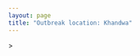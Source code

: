 ```yaml
---
layout: page
title: "Outbreak location: Khandwa"
---
```

<div id="mapid">
<script src="https://buda-magenta.github.io/hazard_map/load_map.js"></script>
><script>
var marker_outbreak = L.marker([21.977864, 76.568828],{"autoPan": true}).addTo(map); marker_outbreak.bindTooltip("Khandwa").openTooltip();

var circle_1 = L.circle([26.269721, 82.994425], {"pane": "markerPane", "color": "red", "fill": true, "fillOpacity": 0.2, "fillRule": "evenodd", "lineCap": "round", "lineJoin": "round", "opacity": 1.0, "radius": 227291, "stroke": true, "weight": 2}).addTo(map);
circle_1.bindTooltip("Burhanpur<br>rank: 1<br>hazard index: 0.056823")

var circle_2 = L.circle([20.993276, 75.839983], {"pane": "markerPane", "color": "red", "fill": true, "fillOpacity": 0.2, "fillRule": "evenodd", "lineCap": "round", "lineJoin": "round", "opacity": 1.0, "radius": 222061, "stroke": true, "weight": 2}).addTo(map);
circle_2.bindTooltip("Bhusawal<br>rank: 2<br>hazard index: 0.055515")

var circle_3 = L.circle([23.258486, 77.401989], {"pane": "markerPane", "color": "red", "fill": true, "fillOpacity": 0.2, "fillRule": "evenodd", "lineCap": "round", "lineJoin": "round", "opacity": 1.0, "radius": 146063, "stroke": true, "weight": 2}).addTo(map);
circle_3.bindTooltip("Bhopal<br>rank: 3<br>hazard index: 0.036516")

var circle_4 = L.circle([22.720362, 75.868200], {"pane": "markerPane", "color": "red", "fill": true, "fillOpacity": 0.2, "fillRule": "evenodd", "lineCap": "round", "lineJoin": "round", "opacity": 1.0, "radius": 144548, "stroke": true, "weight": 2}).addTo(map);
circle_4.bindTooltip("Indore<br>rank: 4<br>hazard index: 0.036137")

var circle_5 = L.circle([23.160894, 79.949770], {"pane": "markerPane", "color": "red", "fill": true, "fillOpacity": 0.2, "fillRule": "evenodd", "lineCap": "round", "lineJoin": "round", "opacity": 1.0, "radius": 111974, "stroke": true, "weight": 2}).addTo(map);
circle_5.bindTooltip("Jabalpur<br>rank: 5<br>hazard index: 0.027994")

var circle_6 = L.circle([19.075990, 72.877393], {"pane": "markerPane", "color": "red", "fill": true, "fillOpacity": 0.2, "fillRule": "evenodd", "lineCap": "round", "lineJoin": "round", "opacity": 1.0, "radius": 53721, "stroke": true, "weight": 2}).addTo(map);
circle_6.bindTooltip("Mumbai<br>rank: 6<br>hazard index: 0.013430")

var circle_7 = L.circle([21.154541, 77.644296], {"pane": "markerPane", "color": "red", "fill": true, "fillOpacity": 0.2, "fillRule": "evenodd", "lineCap": "round", "lineJoin": "round", "opacity": 1.0, "radius": 47685, "stroke": true, "weight": 2}).addTo(map);
circle_7.bindTooltip("Amravati<br>rank: 7<br>hazard index: 0.011921")

var circle_8 = L.circle([20.843512, 75.525927], {"pane": "markerPane", "color": "red", "fill": true, "fillOpacity": 0.2, "fillRule": "evenodd", "lineCap": "round", "lineJoin": "round", "opacity": 1.0, "radius": 45450, "stroke": true, "weight": 2}).addTo(map);
circle_8.bindTooltip("Jalgaon<br>rank: 8<br>hazard index: 0.011363")

var circle_9 = L.circle([20.761862, 77.192172], {"pane": "markerPane", "color": "red", "fill": true, "fillOpacity": 0.2, "fillRule": "evenodd", "lineCap": "round", "lineJoin": "round", "opacity": 1.0, "radius": 42307, "stroke": true, "weight": 2}).addTo(map);
circle_9.bindTooltip("Akola<br>rank: 9<br>hazard index: 0.010577")

var circle_10 = L.circle([25.438130, 81.833800], {"pane": "markerPane", "color": "red", "fill": true, "fillOpacity": 0.2, "fillRule": "evenodd", "lineCap": "round", "lineJoin": "round", "opacity": 1.0, "radius": 41052, "stroke": true, "weight": 2}).addTo(map);
circle_10.bindTooltip("Allahabad<br>rank: 10<br>hazard index: 0.010263")

var circle_11 = L.circle([23.174597, 75.785142], {"pane": "markerPane", "color": "red", "fill": true, "fillOpacity": 0.2, "fillRule": "evenodd", "lineCap": "round", "lineJoin": "round", "opacity": 1.0, "radius": 38170, "stroke": true, "weight": 2}).addTo(map);
circle_11.bindTooltip("Ujjain<br>rank: 11<br>hazard index: 0.009543")

var circle_12 = L.circle([18.521428, 73.854454], {"pane": "markerPane", "color": "red", "fill": true, "fillOpacity": 0.2, "fillRule": "evenodd", "lineCap": "round", "lineJoin": "round", "opacity": 1.0, "radius": 36467, "stroke": true, "weight": 2}).addTo(map);
circle_12.bindTooltip("Pune<br>rank: 12<br>hazard index: 0.009117")

var circle_13 = L.circle([20.259399, 76.976203], {"pane": "markerPane", "color": "red", "fill": true, "fillOpacity": 0.2, "fillRule": "evenodd", "lineCap": "round", "lineJoin": "round", "opacity": 1.0, "radius": 34725, "stroke": true, "weight": 2}).addTo(map);
circle_13.bindTooltip("Malegaon<br>rank: 13<br>hazard index: 0.008681")

var circle_14 = L.circle([25.335649, 83.007629], {"pane": "markerPane", "color": "red", "fill": true, "fillOpacity": 0.2, "fillRule": "evenodd", "lineCap": "round", "lineJoin": "round", "opacity": 1.0, "radius": 26618, "stroke": true, "weight": 2}).addTo(map);
circle_14.bindTooltip("Varanasi<br>rank: 14<br>hazard index: 0.006655")

var circle_15 = L.circle([23.000000, 76.166667], {"pane": "markerPane", "color": "red", "fill": true, "fillOpacity": 0.2, "fillRule": "evenodd", "lineCap": "round", "lineJoin": "round", "opacity": 1.0, "radius": 21338, "stroke": true, "weight": 2}).addTo(map);
circle_15.bindTooltip("Dewas<br>rank: 15<br>hazard index: 0.005335")

var circle_16 = L.circle([21.170200, 72.831100], {"pane": "markerPane", "color": "red", "fill": true, "fillOpacity": 0.2, "fillRule": "evenodd", "lineCap": "round", "lineJoin": "round", "opacity": 1.0, "radius": 18980, "stroke": true, "weight": 2}).addTo(map);
circle_16.bindTooltip("Surat<br>rank: 16<br>hazard index: 0.004745")

var circle_17 = L.circle([19.169335, 77.311013], {"pane": "markerPane", "color": "red", "fill": true, "fillOpacity": 0.2, "fillRule": "evenodd", "lineCap": "round", "lineJoin": "round", "opacity": 1.0, "radius": 18597, "stroke": true, "weight": 2}).addTo(map);
circle_17.bindTooltip("Nanded Waghala<br>rank: 17<br>hazard index: 0.004649")

var circle_18 = L.circle([22.600150, 77.926645], {"pane": "markerPane", "color": "red", "fill": true, "fillOpacity": 0.2, "fillRule": "evenodd", "lineCap": "round", "lineJoin": "round", "opacity": 1.0, "radius": 18218, "stroke": true, "weight": 2}).addTo(map);
circle_18.bindTooltip("Hoshangabad<br>rank: 18<br>hazard index: 0.004555")

var circle_19 = L.circle([25.531031, 78.652689], {"pane": "markerPane", "color": "red", "fill": true, "fillOpacity": 0.2, "fillRule": "evenodd", "lineCap": "round", "lineJoin": "round", "opacity": 1.0, "radius": 16309, "stroke": true, "weight": 2}).addTo(map);
circle_19.bindTooltip("Jhansi<br>rank: 19<br>hazard index: 0.004077")

var circle_20 = L.circle([21.818774, 75.606458], {"pane": "markerPane", "color": "red", "fill": true, "fillOpacity": 0.2, "fillRule": "evenodd", "lineCap": "round", "lineJoin": "round", "opacity": 1.0, "radius": 14544, "stroke": true, "weight": 2}).addTo(map);
circle_20.bindTooltip("Khargone<br>rank: 20<br>hazard index: 0.003636")

var circle_21 = L.circle([24.500000, 81.000000], {"pane": "markerPane", "color": "red", "fill": true, "fillOpacity": 0.2, "fillRule": "evenodd", "lineCap": "round", "lineJoin": "round", "opacity": 1.0, "radius": 11593, "stroke": true, "weight": 2}).addTo(map);
circle_21.bindTooltip("Satna<br>rank: 21<br>hazard index: 0.002898")

var circle_22 = L.circle([23.115688, 77.066239], {"pane": "markerPane", "color": "red", "fill": true, "fillOpacity": 0.2, "fillRule": "evenodd", "lineCap": "round", "lineJoin": "round", "opacity": 1.0, "radius": 10626, "stroke": true, "weight": 2}).addTo(map);
circle_22.bindTooltip("Sehore<br>rank: 22<br>hazard index: 0.002657")

var circle_23 = L.circle([20.011247, 73.790236], {"pane": "markerPane", "color": "red", "fill": true, "fillOpacity": 0.2, "fillRule": "evenodd", "lineCap": "round", "lineJoin": "round", "opacity": 1.0, "radius": 9338, "stroke": true, "weight": 2}).addTo(map);
circle_23.bindTooltip("Nashik<br>rank: 23<br>hazard index: 0.002335")

var circle_24 = L.circle([21.879616, 77.875681], {"pane": "markerPane", "color": "red", "fill": true, "fillOpacity": 0.2, "fillRule": "evenodd", "lineCap": "round", "lineJoin": "round", "opacity": 1.0, "radius": 9290, "stroke": true, "weight": 2}).addTo(map);
circle_24.bindTooltip("Betul<br>rank: 24<br>hazard index: 0.002323")

var circle_25 = L.circle([25.609324, 85.123525], {"pane": "markerPane", "color": "red", "fill": true, "fillOpacity": 0.2, "fillRule": "evenodd", "lineCap": "round", "lineJoin": "round", "opacity": 1.0, "radius": 8367, "stroke": true, "weight": 2}).addTo(map);
circle_25.bindTooltip("Patna<br>rank: 25<br>hazard index: 0.002092")

var circle_26 = L.circle([21.149813, 79.082056], {"pane": "markerPane", "color": "red", "fill": true, "fillOpacity": 0.2, "fillRule": "evenodd", "lineCap": "round", "lineJoin": "round", "opacity": 1.0, "radius": 7564, "stroke": true, "weight": 2}).addTo(map);
circle_26.bindTooltip("Nagpur<br>rank: 26<br>hazard index: 0.001891")

var circle_27 = L.circle([28.651718, 77.221939], {"pane": "markerPane", "color": "red", "fill": true, "fillOpacity": 0.2, "fillRule": "evenodd", "lineCap": "round", "lineJoin": "round", "opacity": 1.0, "radius": 6957, "stroke": true, "weight": 2}).addTo(map);
circle_27.bindTooltip("Delhi<br>rank: 27<br>hazard index: 0.001739")

var circle_28 = L.circle([19.194329, 72.970178], {"pane": "markerPane", "color": "red", "fill": true, "fillOpacity": 0.2, "fillRule": "evenodd", "lineCap": "round", "lineJoin": "round", "opacity": 1.0, "radius": 6831, "stroke": true, "weight": 2}).addTo(map);
circle_28.bindTooltip("Thane<br>rank: 28<br>hazard index: 0.001708")

var circle_29 = L.circle([26.460914, 80.321759], {"pane": "markerPane", "color": "red", "fill": true, "fillOpacity": 0.2, "fillRule": "evenodd", "lineCap": "round", "lineJoin": "round", "opacity": 1.0, "radius": 5187, "stroke": true, "weight": 2}).addTo(map);
circle_29.bindTooltip("Kanpur<br>rank: 29<br>hazard index: 0.001297")

var circle_30 = L.circle([26.838100, 80.934600], {"pane": "markerPane", "color": "red", "fill": true, "fillOpacity": 0.2, "fillRule": "evenodd", "lineCap": "round", "lineJoin": "round", "opacity": 1.0, "radius": 5152, "stroke": true, "weight": 2}).addTo(map);
circle_30.bindTooltip("Lucknow<br>rank: 30<br>hazard index: 0.001288")

var circle_31 = L.circle([23.916667, 78.000000], {"pane": "markerPane", "color": "red", "fill": true, "fillOpacity": 0.2, "fillRule": "evenodd", "lineCap": "round", "lineJoin": "round", "opacity": 1.0, "radius": 5116, "stroke": true, "weight": 2}).addTo(map);
circle_31.bindTooltip("Vidisha<br>rank: 31<br>hazard index: 0.001279")

var circle_32 = L.circle([23.480592, 74.917790], {"pane": "markerPane", "color": "red", "fill": true, "fillOpacity": 0.2, "fillRule": "evenodd", "lineCap": "round", "lineJoin": "round", "opacity": 1.0, "radius": 5089, "stroke": true, "weight": 2}).addTo(map);
circle_32.bindTooltip("Ratlam<br>rank: 32<br>hazard index: 0.001272")

var circle_33 = L.circle([19.250000, 74.750000], {"pane": "markerPane", "color": "red", "fill": true, "fillOpacity": 0.2, "fillRule": "evenodd", "lineCap": "round", "lineJoin": "round", "opacity": 1.0, "radius": 4278, "stroke": true, "weight": 2}).addTo(map);
circle_33.bindTooltip("Ahmadnagar<br>rank: 33<br>hazard index: 0.001070")

var circle_34 = L.circle([26.671329, 83.364583], {"pane": "markerPane", "color": "red", "fill": true, "fillOpacity": 0.2, "fillRule": "evenodd", "lineCap": "round", "lineJoin": "round", "opacity": 1.0, "radius": 3963, "stroke": true, "weight": 2}).addTo(map);
circle_34.bindTooltip("Gorakhpur<br>rank: 34<br>hazard index: 0.000991")

var circle_35 = L.circle([24.935635, 82.647701], {"pane": "markerPane", "color": "red", "fill": true, "fillOpacity": 0.2, "fillRule": "evenodd", "lineCap": "round", "lineJoin": "round", "opacity": 1.0, "radius": 3701, "stroke": true, "weight": 2}).addTo(map);
circle_35.bindTooltip("Mirzapur<br>rank: 35<br>hazard index: 0.000925")

var circle_36 = L.circle([21.365999, 74.284004], {"pane": "markerPane", "color": "red", "fill": true, "fillOpacity": 0.2, "fillRule": "evenodd", "lineCap": "round", "lineJoin": "round", "opacity": 1.0, "radius": 3378, "stroke": true, "weight": 2}).addTo(map);
circle_36.bindTooltip("Nandurbar<br>rank: 36<br>hazard index: 0.000845")

var circle_37 = L.circle([27.209822, 79.048137], {"pane": "markerPane", "color": "red", "fill": true, "fillOpacity": 0.2, "fillRule": "evenodd", "lineCap": "round", "lineJoin": "round", "opacity": 1.0, "radius": 3275, "stroke": true, "weight": 2}).addTo(map);
circle_37.bindTooltip("Mainpuri<br>rank: 37<br>hazard index: 0.000819")

var circle_38 = L.circle([26.203725, 78.157363], {"pane": "markerPane", "color": "red", "fill": true, "fillOpacity": 0.2, "fillRule": "evenodd", "lineCap": "round", "lineJoin": "round", "opacity": 1.0, "radius": 3193, "stroke": true, "weight": 2}).addTo(map);
circle_38.bindTooltip("Gwalior<br>rank: 38<br>hazard index: 0.000798")

var circle_39 = L.circle([12.979120, 77.591300], {"pane": "markerPane", "color": "red", "fill": true, "fillOpacity": 0.2, "fillRule": "evenodd", "lineCap": "round", "lineJoin": "round", "opacity": 1.0, "radius": 3092, "stroke": true, "weight": 2}).addTo(map);
circle_39.bindTooltip("Bangalore<br>rank: 39<br>hazard index: 0.000773")

var circle_40 = L.circle([23.587548, 75.675679], {"pane": "markerPane", "color": "red", "fill": true, "fillOpacity": 0.2, "fillRule": "evenodd", "lineCap": "round", "lineJoin": "round", "opacity": 1.0, "radius": 3084, "stroke": true, "weight": 2}).addTo(map);
circle_40.bindTooltip("Nagda<br>rank: 40<br>hazard index: 0.000771")

var circle_41 = L.circle([21.145629, 80.268387], {"pane": "markerPane", "color": "red", "fill": true, "fillOpacity": 0.2, "fillRule": "evenodd", "lineCap": "round", "lineJoin": "round", "opacity": 1.0, "radius": 2818, "stroke": true, "weight": 2}).addTo(map);
circle_41.bindTooltip("Gondiya<br>rank: 41<br>hazard index: 0.000705")

var circle_42 = L.circle([19.290314, 76.602903], {"pane": "markerPane", "color": "red", "fill": true, "fillOpacity": 0.2, "fillRule": "evenodd", "lineCap": "round", "lineJoin": "round", "opacity": 1.0, "radius": 2598, "stroke": true, "weight": 2}).addTo(map);
circle_42.bindTooltip("Parbhani<br>rank: 42<br>hazard index: 0.000650")

var circle_43 = L.circle([26.148658, 85.340013], {"pane": "markerPane", "color": "red", "fill": true, "fillOpacity": 0.2, "fillRule": "evenodd", "lineCap": "round", "lineJoin": "round", "opacity": 1.0, "radius": 2493, "stroke": true, "weight": 2}).addTo(map);
circle_43.bindTooltip("Muzaffarpur<br>rank: 43<br>hazard index: 0.000623")

var circle_44 = L.circle([20.030976, 79.358139], {"pane": "markerPane", "color": "red", "fill": true, "fillOpacity": 0.2, "fillRule": "evenodd", "lineCap": "round", "lineJoin": "round", "opacity": 1.0, "radius": 2467, "stroke": true, "weight": 2}).addTo(map);
circle_44.bindTooltip("Chandrapur<br>rank: 44<br>hazard index: 0.000617")

var circle_45 = L.circle([19.918233, 75.868625], {"pane": "markerPane", "color": "red", "fill": true, "fillOpacity": 0.2, "fillRule": "evenodd", "lineCap": "round", "lineJoin": "round", "opacity": 1.0, "radius": 2413, "stroke": true, "weight": 2}).addTo(map);
circle_45.bindTooltip("Jalna<br>rank: 45<br>hazard index: 0.000603")

var circle_46 = L.circle([24.197443, 82.666145], {"pane": "markerPane", "color": "red", "fill": true, "fillOpacity": 0.2, "fillRule": "evenodd", "lineCap": "round", "lineJoin": "round", "opacity": 1.0, "radius": 2138, "stroke": true, "weight": 2}).addTo(map);
circle_46.bindTooltip("Singrauli<br>rank: 46<br>hazard index: 0.000535")

var circle_47 = L.circle([25.623457, 84.596839], {"pane": "markerPane", "color": "red", "fill": true, "fillOpacity": 0.2, "fillRule": "evenodd", "lineCap": "round", "lineJoin": "round", "opacity": 1.0, "radius": 2074, "stroke": true, "weight": 2}).addTo(map);
circle_47.bindTooltip("Arrah<br>rank: 47<br>hazard index: 0.000519")

var circle_48 = L.circle([19.877263, 75.339024], {"pane": "markerPane", "color": "red", "fill": true, "fillOpacity": 0.2, "fillRule": "evenodd", "lineCap": "round", "lineJoin": "round", "opacity": 1.0, "radius": 1923, "stroke": true, "weight": 2}).addTo(map);
circle_48.bindTooltip("Aurangabad<br>rank: 48<br>hazard index: 0.000481")

var circle_49 = L.circle([17.849907, 75.276320], {"pane": "markerPane", "color": "red", "fill": true, "fillOpacity": 0.2, "fillRule": "evenodd", "lineCap": "round", "lineJoin": "round", "opacity": 1.0, "radius": 1904, "stroke": true, "weight": 2}).addTo(map);
circle_49.bindTooltip("Solapur<br>rank: 49<br>hazard index: 0.000476")

var circle_50 = L.circle([25.623400, 85.041700], {"pane": "markerPane", "color": "red", "fill": true, "fillOpacity": 0.2, "fillRule": "evenodd", "lineCap": "round", "lineJoin": "round", "opacity": 1.0, "radius": 1872, "stroke": true, "weight": 2}).addTo(map);
circle_50.bindTooltip("Dinapur Nizamat<br>rank: 50<br>hazard index: 0.000468")

var circle_51 = L.circle([26.055318, 82.993139], {"pane": "markerPane", "color": "red", "fill": true, "fillOpacity": 0.2, "fillRule": "evenodd", "lineCap": "round", "lineJoin": "round", "opacity": 1.0, "radius": 1787, "stroke": true, "weight": 2}).addTo(map);
circle_51.bindTooltip("Nizamabad<br>rank: 51<br>hazard index: 0.000447")

var circle_52 = L.circle([25.286698, 87.132254], {"pane": "markerPane", "color": "red", "fill": true, "fillOpacity": 0.2, "fillRule": "evenodd", "lineCap": "round", "lineJoin": "round", "opacity": 1.0, "radius": 1704, "stroke": true, "weight": 2}).addTo(map);
circle_52.bindTooltip("Bhagalpur<br>rank: 52<br>hazard index: 0.000426")

var circle_53 = L.circle([17.388786, 78.461065], {"pane": "markerPane", "color": "red", "fill": true, "fillOpacity": 0.2, "fillRule": "evenodd", "lineCap": "round", "lineJoin": "round", "opacity": 1.0, "radius": 1701, "stroke": true, "weight": 2}).addTo(map);
circle_53.bindTooltip("Hyderabad<br>rank: 53<br>hazard index: 0.000425")

var circle_54 = L.circle([25.954628, 83.647350], {"pane": "markerPane", "color": "red", "fill": true, "fillOpacity": 0.2, "fillRule": "evenodd", "lineCap": "round", "lineJoin": "round", "opacity": 1.0, "radius": 1687, "stroke": true, "weight": 2}).addTo(map);
circle_54.bindTooltip("Maunath Bhanjan<br>rank: 54<br>hazard index: 0.000422")

var circle_55 = L.circle([23.833962, 80.392456], {"pane": "markerPane", "color": "red", "fill": true, "fillOpacity": 0.2, "fillRule": "evenodd", "lineCap": "round", "lineJoin": "round", "opacity": 1.0, "radius": 1654, "stroke": true, "weight": 2}).addTo(map);
circle_55.bindTooltip("Murwara<br>rank: 55<br>hazard index: 0.000414")

var circle_56 = L.circle([16.850253, 74.594888], {"pane": "markerPane", "color": "red", "fill": true, "fillOpacity": 0.2, "fillRule": "evenodd", "lineCap": "round", "lineJoin": "round", "opacity": 1.0, "radius": 1544, "stroke": true, "weight": 2}).addTo(map);
circle_56.bindTooltip("Sangli<br>rank: 56<br>hazard index: 0.000386")

var circle_57 = L.circle([23.809612, 78.759114], {"pane": "markerPane", "color": "red", "fill": true, "fillOpacity": 0.2, "fillRule": "evenodd", "lineCap": "round", "lineJoin": "round", "opacity": 1.0, "radius": 1472, "stroke": true, "weight": 2}).addTo(map);
circle_57.bindTooltip("Sagar<br>rank: 57<br>hazard index: 0.000368")

var circle_58 = L.circle([25.773344, 84.784977], {"pane": "markerPane", "color": "red", "fill": true, "fillOpacity": 0.2, "fillRule": "evenodd", "lineCap": "round", "lineJoin": "round", "opacity": 1.0, "radius": 1470, "stroke": true, "weight": 2}).addTo(map);
circle_58.bindTooltip("Chapra<br>rank: 58<br>hazard index: 0.000368")

var circle_59 = L.circle([22.139831, 78.809645], {"pane": "markerPane", "color": "red", "fill": true, "fillOpacity": 0.2, "fillRule": "evenodd", "lineCap": "round", "lineJoin": "round", "opacity": 1.0, "radius": 1470, "stroke": true, "weight": 2}).addTo(map);
circle_59.bindTooltip("Chhindwara<br>rank: 59<br>hazard index: 0.000368")

var circle_60 = L.circle([18.627929, 73.800983], {"pane": "markerPane", "color": "red", "fill": true, "fillOpacity": 0.2, "fillRule": "evenodd", "lineCap": "round", "lineJoin": "round", "opacity": 1.0, "radius": 1442, "stroke": true, "weight": 2}).addTo(map);
circle_60.bindTooltip("Pimpri Chinchwad<br>rank: 60<br>hazard index: 0.000361")

var circle_61 = L.circle([26.083143, 86.032571], {"pane": "markerPane", "color": "red", "fill": true, "fillOpacity": 0.2, "fillRule": "evenodd", "lineCap": "round", "lineJoin": "round", "opacity": 1.0, "radius": 1420, "stroke": true, "weight": 2}).addTo(map);
circle_61.bindTooltip("Darbhanga<br>rank: 61<br>hazard index: 0.000355")

var circle_62 = L.circle([15.857267, 74.506934], {"pane": "markerPane", "color": "red", "fill": true, "fillOpacity": 0.2, "fillRule": "evenodd", "lineCap": "round", "lineJoin": "round", "opacity": 1.0, "radius": 1394, "stroke": true, "weight": 2}).addTo(map);
circle_62.bindTooltip("Belgaum<br>rank: 62<br>hazard index: 0.000349")

var circle_63 = L.circle([22.541418, 88.357691], {"pane": "markerPane", "color": "red", "fill": true, "fillOpacity": 0.2, "fillRule": "evenodd", "lineCap": "round", "lineJoin": "round", "opacity": 1.0, "radius": 1358, "stroke": true, "weight": 2}).addTo(map);
circle_63.bindTooltip("Kolkata<br>rank: 63<br>hazard index: 0.000340")

var circle_64 = L.circle([25.280733, 83.125128], {"pane": "markerPane", "color": "red", "fill": true, "fillOpacity": 0.2, "fillRule": "evenodd", "lineCap": "round", "lineJoin": "round", "opacity": 1.0, "radius": 1331, "stroke": true, "weight": 2}).addTo(map);
circle_64.bindTooltip("Mughal Sarai<br>rank: 64<br>hazard index: 0.000333")

var circle_65 = L.circle([26.915458, 75.818982], {"pane": "markerPane", "color": "red", "fill": true, "fillOpacity": 0.2, "fillRule": "evenodd", "lineCap": "round", "lineJoin": "round", "opacity": 1.0, "radius": 1318, "stroke": true, "weight": 2}).addTo(map);
circle_65.bindTooltip("Jaipur<br>rank: 65<br>hazard index: 0.000330")

var circle_66 = L.circle([22.297314, 73.194257], {"pane": "markerPane", "color": "red", "fill": true, "fillOpacity": 0.2, "fillRule": "evenodd", "lineCap": "round", "lineJoin": "round", "opacity": 1.0, "radius": 1241, "stroke": true, "weight": 2}).addTo(map);
circle_66.bindTooltip("Vadodara<br>rank: 66<br>hazard index: 0.000310")

var circle_67 = L.circle([24.759267, 81.655000], {"pane": "markerPane", "color": "red", "fill": true, "fillOpacity": 0.2, "fillRule": "evenodd", "lineCap": "round", "lineJoin": "round", "opacity": 1.0, "radius": 1174, "stroke": true, "weight": 2}).addTo(map);
circle_67.bindTooltip("Rewa<br>rank: 67<br>hazard index: 0.000294")

var circle_68 = L.circle([23.122634, 83.198189], {"pane": "markerPane", "color": "red", "fill": true, "fillOpacity": 0.2, "fillRule": "evenodd", "lineCap": "round", "lineJoin": "round", "opacity": 1.0, "radius": 1156, "stroke": true, "weight": 2}).addTo(map);
circle_68.bindTooltip("Ambikapur<br>rank: 68<br>hazard index: 0.000289")

var circle_69 = L.circle([25.562071, 84.015672], {"pane": "markerPane", "color": "red", "fill": true, "fillOpacity": 0.2, "fillRule": "evenodd", "lineCap": "round", "lineJoin": "round", "opacity": 1.0, "radius": 1112, "stroke": true, "weight": 2}).addTo(map);
circle_69.bindTooltip("Buxar<br>rank: 69<br>hazard index: 0.000278")

var circle_70 = L.circle([22.383333, 82.133333], {"pane": "markerPane", "color": "red", "fill": true, "fillOpacity": 0.2, "fillRule": "evenodd", "lineCap": "round", "lineJoin": "round", "opacity": 1.0, "radius": 1088, "stroke": true, "weight": 2}).addTo(map);
circle_70.bindTooltip("Bilaspur<br>rank: 70<br>hazard index: 0.000272")

var circle_71 = L.circle([27.175255, 78.009816], {"pane": "markerPane", "color": "red", "fill": true, "fillOpacity": 0.2, "fillRule": "evenodd", "lineCap": "round", "lineJoin": "round", "opacity": 1.0, "radius": 1057, "stroke": true, "weight": 2}).addTo(map);
circle_71.bindTooltip("Agra<br>rank: 71<br>hazard index: 0.000264")

var circle_72 = L.circle([25.264902, 82.985787], {"pane": "markerPane", "color": "red", "fill": true, "fillOpacity": 0.2, "fillRule": "evenodd", "lineCap": "round", "lineJoin": "round", "opacity": 1.0, "radius": 1055, "stroke": true, "weight": 2}).addTo(map);
circle_72.bindTooltip("Morvi<br>rank: 72<br>hazard index: 0.000264")

var circle_73 = L.circle([23.021624, 72.579707], {"pane": "markerPane", "color": "red", "fill": true, "fillOpacity": 0.2, "fillRule": "evenodd", "lineCap": "round", "lineJoin": "round", "opacity": 1.0, "radius": 979, "stroke": true, "weight": 2}).addTo(map);
circle_73.bindTooltip("Ahmedabad<br>rank: 73<br>hazard index: 0.000245")

var circle_74 = L.circle([20.825623, 78.613146], {"pane": "markerPane", "color": "red", "fill": true, "fillOpacity": 0.2, "fillRule": "evenodd", "lineCap": "round", "lineJoin": "round", "opacity": 1.0, "radius": 895, "stroke": true, "weight": 2}).addTo(map);
circle_74.bindTooltip("Wardha<br>rank: 74<br>hazard index: 0.000224")

var circle_75 = L.circle([25.196826, 76.000893], {"pane": "markerPane", "color": "red", "fill": true, "fillOpacity": 0.2, "fillRule": "evenodd", "lineCap": "round", "lineJoin": "round", "opacity": 1.0, "radius": 887, "stroke": true, "weight": 2}).addTo(map);
circle_75.bindTooltip("Kota<br>rank: 75<br>hazard index: 0.000222")

var circle_76 = L.circle([23.750000, 79.583333], {"pane": "markerPane", "color": "red", "fill": true, "fillOpacity": 0.2, "fillRule": "evenodd", "lineCap": "round", "lineJoin": "round", "opacity": 1.0, "radius": 844, "stroke": true, "weight": 2}).addTo(map);
circle_76.bindTooltip("Damoh<br>rank: 76<br>hazard index: 0.000211")

var circle_77 = L.circle([21.237947, 81.633683], {"pane": "markerPane", "color": "red", "fill": true, "fillOpacity": 0.2, "fillRule": "evenodd", "lineCap": "round", "lineJoin": "round", "opacity": 1.0, "radius": 773, "stroke": true, "weight": 2}).addTo(map);
circle_77.bindTooltip("Raipur<br>rank: 77<br>hazard index: 0.000193")

var circle_78 = L.circle([19.261944, 73.194760], {"pane": "markerPane", "color": "red", "fill": true, "fillOpacity": 0.2, "fillRule": "evenodd", "lineCap": "round", "lineJoin": "round", "opacity": 1.0, "radius": 771, "stroke": true, "weight": 2}).addTo(map);
circle_78.bindTooltip("Ulhas Nagar<br>rank: 78<br>hazard index: 0.000193")

var circle_79 = L.circle([26.791073, 84.560107], {"pane": "markerPane", "color": "red", "fill": true, "fillOpacity": 0.2, "fillRule": "evenodd", "lineCap": "round", "lineJoin": "round", "opacity": 1.0, "radius": 765, "stroke": true, "weight": 2}).addTo(map);
circle_79.bindTooltip("Bettiah<br>rank: 79<br>hazard index: 0.000191")

var circle_80 = L.circle([25.877933, 84.119959], {"pane": "markerPane", "color": "red", "fill": true, "fillOpacity": 0.2, "fillRule": "evenodd", "lineCap": "round", "lineJoin": "round", "opacity": 1.0, "radius": 756, "stroke": true, "weight": 2}).addTo(map);
circle_80.bindTooltip("Ballia<br>rank: 80<br>hazard index: 0.000189")

var circle_81 = L.circle([19.500000, 78.500000], {"pane": "markerPane", "color": "red", "fill": true, "fillOpacity": 0.2, "fillRule": "evenodd", "lineCap": "round", "lineJoin": "round", "opacity": 1.0, "radius": 752, "stroke": true, "weight": 2}).addTo(map);
circle_81.bindTooltip("Adilabad<br>rank: 81<br>hazard index: 0.000188")

var circle_82 = L.circle([27.059011, 84.206464], {"pane": "markerPane", "color": "red", "fill": true, "fillOpacity": 0.2, "fillRule": "evenodd", "lineCap": "round", "lineJoin": "round", "opacity": 1.0, "radius": 727, "stroke": true, "weight": 2}).addTo(map);
circle_82.bindTooltip("Bagaha<br>rank: 82<br>hazard index: 0.000182")

var circle_83 = L.circle([26.180598, 91.753943], {"pane": "markerPane", "color": "red", "fill": true, "fillOpacity": 0.2, "fillRule": "evenodd", "lineCap": "round", "lineJoin": "round", "opacity": 1.0, "radius": 669, "stroke": true, "weight": 2}).addTo(map);
circle_83.bindTooltip("Guwahati<br>rank: 83<br>hazard index: 0.000167")

var circle_84 = L.circle([25.720581, 85.255560], {"pane": "markerPane", "color": "red", "fill": true, "fillOpacity": 0.2, "fillRule": "evenodd", "lineCap": "round", "lineJoin": "round", "opacity": 1.0, "radius": 665, "stroke": true, "weight": 2}).addTo(map);
circle_84.bindTooltip("Hajipur<br>rank: 84<br>hazard index: 0.000166")

var circle_85 = L.circle([24.900100, 84.018211], {"pane": "markerPane", "color": "red", "fill": true, "fillOpacity": 0.2, "fillRule": "evenodd", "lineCap": "round", "lineJoin": "round", "opacity": 1.0, "radius": 662, "stroke": true, "weight": 2}).addTo(map);
circle_85.bindTooltip("Sasaram<br>rank: 85<br>hazard index: 0.000166")

var circle_86 = L.circle([26.250000, 81.250000], {"pane": "markerPane", "color": "red", "fill": true, "fillOpacity": 0.2, "fillRule": "evenodd", "lineCap": "round", "lineJoin": "round", "opacity": 1.0, "radius": 647, "stroke": true, "weight": 2}).addTo(map);
circle_86.bindTooltip("Rae Bareli<br>rank: 86<br>hazard index: 0.000162")

var circle_87 = L.circle([19.439885, 72.880383], {"pane": "markerPane", "color": "red", "fill": true, "fillOpacity": 0.2, "fillRule": "evenodd", "lineCap": "round", "lineJoin": "round", "opacity": 1.0, "radius": 646, "stroke": true, "weight": 2}).addTo(map);
circle_87.bindTooltip("Vasai<br>rank: 87<br>hazard index: 0.000162")

var circle_88 = L.circle([25.795593, 82.488341], {"pane": "markerPane", "color": "red", "fill": true, "fillOpacity": 0.2, "fillRule": "evenodd", "lineCap": "round", "lineJoin": "round", "opacity": 1.0, "radius": 622, "stroke": true, "weight": 2}).addTo(map);
circle_88.bindTooltip("Jaunpur<br>rank: 88<br>hazard index: 0.000156")

var circle_89 = L.circle([15.398403, 73.812918], {"pane": "markerPane", "color": "red", "fill": true, "fillOpacity": 0.2, "fillRule": "evenodd", "lineCap": "round", "lineJoin": "round", "opacity": 1.0, "radius": 617, "stroke": true, "weight": 2}).addTo(map);
circle_89.bindTooltip("Vasco Da Gama<br>rank: 89<br>hazard index: 0.000154")

var circle_90 = L.circle([24.265131, 75.387182], {"pane": "markerPane", "color": "red", "fill": true, "fillOpacity": 0.2, "fillRule": "evenodd", "lineCap": "round", "lineJoin": "round", "opacity": 1.0, "radius": 617, "stroke": true, "weight": 2}).addTo(map);
circle_90.bindTooltip("Mandsaur<br>rank: 90<br>hazard index: 0.000154")

var circle_91 = L.circle([25.895924, 82.437716], {"pane": "markerPane", "color": "red", "fill": true, "fillOpacity": 0.2, "fillRule": "evenodd", "lineCap": "round", "lineJoin": "round", "opacity": 1.0, "radius": 609, "stroke": true, "weight": 2}).addTo(map);
circle_91.bindTooltip("Badlapur<br>rank: 91<br>hazard index: 0.000152")

var circle_92 = L.circle([26.022697, 83.028873], {"pane": "markerPane", "color": "red", "fill": true, "fillOpacity": 0.2, "fillRule": "evenodd", "lineCap": "round", "lineJoin": "round", "opacity": 1.0, "radius": 560, "stroke": true, "weight": 2}).addTo(map);
circle_92.bindTooltip("Azamgarh<br>rank: 92<br>hazard index: 0.000140")

var circle_93 = L.circle([26.423847, 83.762732], {"pane": "markerPane", "color": "red", "fill": true, "fillOpacity": 0.2, "fillRule": "evenodd", "lineCap": "round", "lineJoin": "round", "opacity": 1.0, "radius": 556, "stroke": true, "weight": 2}).addTo(map);
circle_93.bindTooltip("Deoria<br>rank: 93<br>hazard index: 0.000139")

var circle_94 = L.circle([18.793568, 80.815939], {"pane": "markerPane", "color": "red", "fill": true, "fillOpacity": 0.2, "fillRule": "evenodd", "lineCap": "round", "lineJoin": "round", "opacity": 1.0, "radius": 533, "stroke": true, "weight": 2}).addTo(map);
circle_94.bindTooltip("Bijapur<br>rank: 94<br>hazard index: 0.000133")

var circle_95 = L.circle([25.572433, 83.609605], {"pane": "markerPane", "color": "red", "fill": true, "fillOpacity": 0.2, "fillRule": "evenodd", "lineCap": "round", "lineJoin": "round", "opacity": 1.0, "radius": 533, "stroke": true, "weight": 2}).addTo(map);
circle_95.bindTooltip("Medinipur<br>rank: 95<br>hazard index: 0.000133")

var circle_96 = L.circle([24.700385, 78.518668], {"pane": "markerPane", "color": "red", "fill": true, "fillOpacity": 0.2, "fillRule": "evenodd", "lineCap": "round", "lineJoin": "round", "opacity": 1.0, "radius": 512, "stroke": true, "weight": 2}).addTo(map);
circle_96.bindTooltip("Lalitpur<br>rank: 96<br>hazard index: 0.000128")

var circle_97 = L.circle([26.638076, 82.059024], {"pane": "markerPane", "color": "red", "fill": true, "fillOpacity": 0.2, "fillRule": "evenodd", "lineCap": "round", "lineJoin": "round", "opacity": 1.0, "radius": 507, "stroke": true, "weight": 2}).addTo(map);
circle_97.bindTooltip("Faizabad<br>rank: 97<br>hazard index: 0.000127")

var circle_98 = L.circle([26.131004, 84.391257], {"pane": "markerPane", "color": "red", "fill": true, "fillOpacity": 0.2, "fillRule": "evenodd", "lineCap": "round", "lineJoin": "round", "opacity": 1.0, "radius": 502, "stroke": true, "weight": 2}).addTo(map);
circle_98.bindTooltip("Siwan<br>rank: 98<br>hazard index: 0.000126")

var circle_99 = L.circle([25.603508, 83.507454], {"pane": "markerPane", "color": "red", "fill": true, "fillOpacity": 0.2, "fillRule": "evenodd", "lineCap": "round", "lineJoin": "round", "opacity": 1.0, "radius": 484, "stroke": true, "weight": 2}).addTo(map);
circle_99.bindTooltip("Ghazipur<br>rank: 99<br>hazard index: 0.000121")

var circle_100 = L.circle([24.917151, 76.696403], {"pane": "markerPane", "color": "red", "fill": true, "fillOpacity": 0.2, "fillRule": "evenodd", "lineCap": "round", "lineJoin": "round", "opacity": 1.0, "radius": 481, "stroke": true, "weight": 2}).addTo(map);
circle_100.bindTooltip("Baran<br>rank: 100<br>hazard index: 0.000120")
</script>
</div>